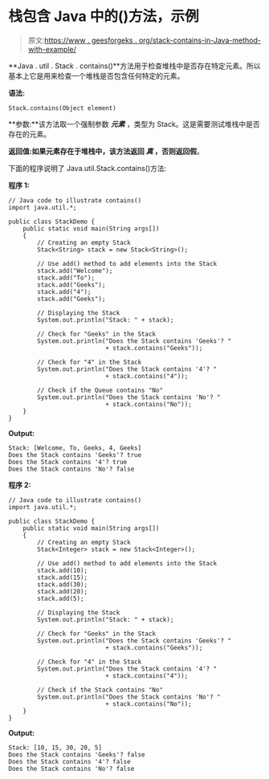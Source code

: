 # 栈包含 Java 中的()方法，示例

> 原文:[https://www . geesforgeks . org/stack-contains-in-Java-method-with-example/](https://www.geeksforgeeks.org/stack-contains-method-in-java-with-example/)

**Java . util . Stack . contains()**方法用于检查堆栈中是否存在特定元素。所以基本上它是用来检查一个堆栈是否包含任何特定的元素。

**语法:**

```
Stack.contains(Object element)
```

**参数:**该方法取一个强制参数 ***元素*** ，类型为 Stack。这是需要测试堆栈中是否存在的元素。

**返回值:**如果元素存在于堆栈中，该方法返回 ***真*** ，否则返回**假**。

下面的程序说明了 Java.util.Stack.contains()方法:

**程序 1:**

```
// Java code to illustrate contains()
import java.util.*;

public class StackDemo {
    public static void main(String args[])
    {
        // Creating an empty Stack
        Stack<String> stack = new Stack<String>();

        // Use add() method to add elements into the Stack
        stack.add("Welcome");
        stack.add("To");
        stack.add("Geeks");
        stack.add("4");
        stack.add("Geeks");

        // Displaying the Stack
        System.out.println("Stack: " + stack);

        // Check for "Geeks" in the Stack
        System.out.println("Does the Stack contains 'Geeks'? "
                           + stack.contains("Geeks"));

        // Check for "4" in the Stack
        System.out.println("Does the Stack contains '4'? "
                           + stack.contains("4"));

        // Check if the Queue contains "No"
        System.out.println("Does the Stack contains 'No'? "
                           + stack.contains("No"));
    }
}
```

**Output:**

```
Stack: [Welcome, To, Geeks, 4, Geeks]
Does the Stack contains 'Geeks'? true
Does the Stack contains '4'? true
Does the Stack contains 'No'? false

```

**程序 2:**

```
// Java code to illustrate contains()
import java.util.*;

public class StackDemo {
    public static void main(String args[])
    {
        // Creating an empty Stack
        Stack<Integer> stack = new Stack<Integer>();

        // Use add() method to add elements into the Stack
        stack.add(10);
        stack.add(15);
        stack.add(30);
        stack.add(20);
        stack.add(5);

        // Displaying the Stack
        System.out.println("Stack: " + stack);

        // Check for "Geeks" in the Stack
        System.out.println("Does the Stack contains 'Geeks'? "
                           + stack.contains("Geeks"));

        // Check for "4" in the Stack
        System.out.println("Does the Stack contains '4'? "
                           + stack.contains("4"));

        // Check if the Stack contains "No"
        System.out.println("Does the Stack contains 'No'? "
                           + stack.contains("No"));
    }
}
```

**Output:**

```
Stack: [10, 15, 30, 20, 5]
Does the Stack contains 'Geeks'? false
Does the Stack contains '4'? false
Does the Stack contains 'No'? false

```
